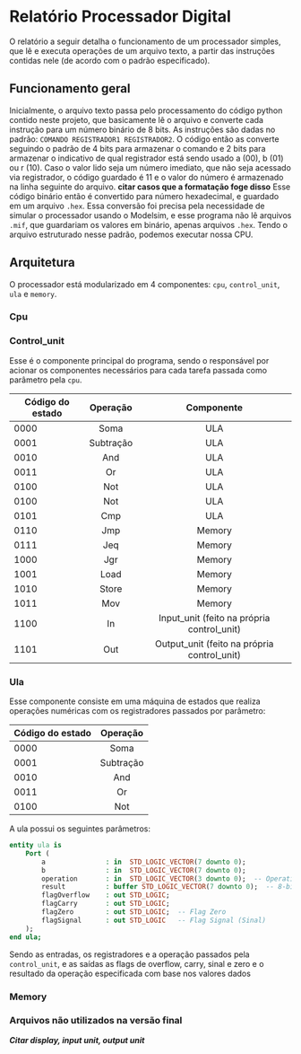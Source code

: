 # Relatório Processador Digital
O relatório a seguir detalha o funcionamento de um processador simples, que lê e executa operações de um arquivo texto, a partir das instruções contidas nele (de acordo com o padrão especificado).

## Funcionamento geral
Inicialmente, o arquivo texto passa pelo processamento do código python contido neste projeto, que basicamente lê o arquivo e converte cada instrução para um número binário de 8 bits. As instruções são dadas no padrão: ```COMANDO REGISTRADOR1 REGISTRADOR2```. O código então as converte seguindo o padrão de 4 bits para armazenar o comando e 2 bits para armazenar o indicativo de qual registrador está sendo usado a (00), b (01) ou r (10). Caso o valor lido seja um número imediato, que não seja acessado via registrador, o código guardado é 11 e o valor do número é armazenado na linha seguinte do arquivo. **citar casos que a formatação foge disso**
Esse código binário então é convertido para número hexadecimal, e guardado em um arquivo ```.hex```. Essa conversão foi precisa pela necessidade de simular o processador usando o Modelsim, e esse programa não lê arquivos ```.mif```, que guardariam os valores em binário, apenas arquivos ```.hex```.
Tendo o arquivo estruturado nesse padrão, podemos executar nossa CPU.

## Arquitetura
O processador está modularizado em 4 componentes: ```cpu```, ```control_unit```, ```ula``` e ```memory```.

### Cpu

### Control_unit
Esse é o componente principal do programa, sendo o responsável por acionar os componentes necessários para cada tarefa passada como parâmetro pela ```cpu```.

| Código do estado  | Operação      | Componente    |
| --------------    |:-------------:|:-------------:|
| 0000              | Soma          | ULA           |
| 0001              | Subtração     | ULA           |
| 0010              | And           | ULA           |
| 0011              | Or            | ULA           |
| 0100              | Not           | ULA           |
| 0100              | Not           | ULA           |
| 0101              | Cmp           | ULA           |
| 0110              | Jmp           | Memory        |
| 0111              | Jeq           | Memory        |
| 1000              | Jgr           | Memory        |
| 1001              | Load          | Memory        |
| 1010              | Store         | Memory        |
| 1011              | Mov           | Memory                                     |
| 1100              | In            | Input_unit (feito na própria control_unit) |
| 1101              | Out           | Output_unit (feito na própria control_unit) |


### Ula
Esse componente consiste em uma máquina de estados que realiza operações numéricas com os registradores passados por parâmetro:

| Código do estado  | Operação      |
| --------------    |:-------------:|
| 0000              | Soma          |
| 0001              | Subtração     |
| 0010              | And           |
| 0011              | Or            |
| 0100              | Not           |

A ula possui os seguintes parâmetros:

```vhdl
entity ula is
    Port (
        a               : in  STD_LOGIC_VECTOR(7 downto 0);
        b               : in  STD_LOGIC_VECTOR(7 downto 0);
        operation       : in  STD_LOGIC_VECTOR(3 downto 0);  -- Operation selector
        result          : buffer STD_LOGIC_VECTOR(7 downto 0);  -- 8-bit result
        flagOverflow    : out STD_LOGIC;                     
        flagCarry       : out STD_LOGIC;
        flagZero        : out STD_LOGIC;  -- Flag Zero
        flagSignal      : out STD_LOGIC   -- Flag Signal (Sinal)
    );
end ula;
```
Sendo as entradas, os registradores e a operação passados pela ```control_unit```, e as saídas as flags de overflow, carry, sinal e zero e o resultado da operação especificada com base nos valores dados

### Memory

### Arquivos não utilizados na versão final
***Citar display, input unit, output unit***
